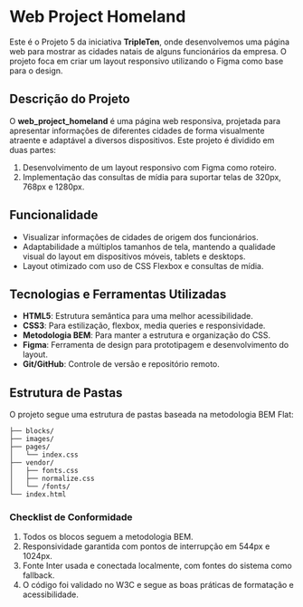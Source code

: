 # Web Project Homeland

Este é o Projeto 5 da iniciativa **TripleTen**, onde desenvolvemos uma página web para mostrar as cidades natais de alguns funcionários da empresa. O projeto foca em criar um layout responsivo utilizando o Figma como base para o design.

## Descrição do Projeto

O **web_project_homeland** é uma página web responsiva, projetada para apresentar informações de diferentes cidades de forma visualmente atraente e adaptável a diversos dispositivos. Este projeto é dividido em duas partes:
1. Desenvolvimento de um layout responsivo com Figma como roteiro.
2. Implementação das consultas de mídia para suportar telas de 320px, 768px e 1280px.

## Funcionalidade

- Visualizar informações de cidades de origem dos funcionários.
- Adaptabilidade a múltiplos tamanhos de tela, mantendo a qualidade visual do layout em dispositivos móveis, tablets e desktops.
- Layout otimizado com uso de CSS Flexbox e consultas de mídia.

## Tecnologias e Ferramentas Utilizadas

- **HTML5**: Estrutura semântica para uma melhor acessibilidade.
- **CSS3**: Para estilização, flexbox, media queries e responsividade.
- **Metodologia BEM**: Para manter a estrutura e organização do CSS.
- **Figma**: Ferramenta de design para prototipagem e desenvolvimento do layout.
- **Git/GitHub**: Controle de versão e repositório remoto.

## Estrutura de Pastas

O projeto segue uma estrutura de pastas baseada na metodologia BEM Flat:
```
├── blocks/
├── images/
├── pages/
│   └── index.css
├── vendor/
│   ├── fonts.css
│   ├── normalize.css
│   └── /fonts/
└── index.html
```

### Checklist de Conformidade

1. Todos os blocos seguem a metodologia BEM.
2. Responsividade garantida com pontos de interrupção em 544px e 1024px.
3. Fonte Inter usada e conectada localmente, com fontes do sistema como fallback.
4. O código foi validado no W3C e segue as boas práticas de formatação e acessibilidade.
